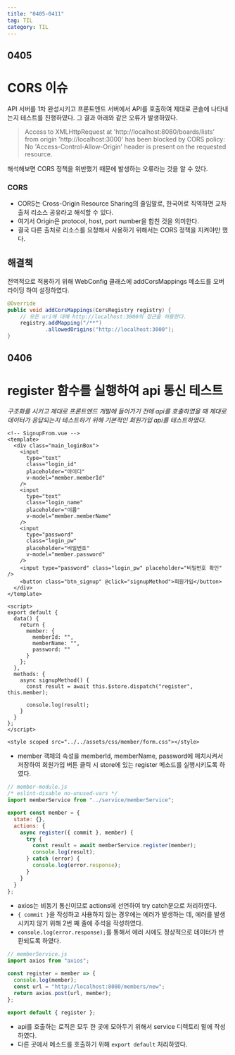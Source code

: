 ```yaml
---
title: "0405-0411"
tag: TIL
category: TIL
---
```

## 0405
# CORS 이슈

API 서버를 1차 완성시키고 프론트엔드 서버에서 API를 호출하여 제대로 콘솔에 나타내는지 테스트를 진행하였다.
그 결과 아래와 같은 오류가 발생하였다.

> Access to XMLHttpRequest at 'http://localhost:8080/boards/lists' from origin 'http://localhost:3000' has been blocked by CORS policy: No 'Access-Control-Allow-Origin' header is present on the requested resource.


해석해보면 CORS 정책을 위반했기 때문에 발생하는 오류라는 것을 알 수 있다.

### CORS
* CORS는 Cross-Origin Resource Sharing의 줄임말로, 한국어로 직역하면 교차 출처 리소스 공유라고 해석할 수 있다.  
* 여기서 Origin은 protocol, host, port number을 합친 것을 의미한다.
* 결국 다른 출처로 리소스를 요청해서 사용하기 위해서는 CORS 정책을 지켜야만 했다.

## 해결책
전역적으로 적용하기 위해 WebConfig 클래스에 addCorsMappings 메소드를 오버라이딩 하여 설정하였다.

```java
@Override
public void addCorsMappings(CorsRegistry registry) {
    // 모든 uri에 대해 http://localhost:3000의 접근을 허용한다.
    registry.addMapping("/**")
            .allowedOrigins("http://localhost:3000");
}
```

## 0406
# register 함수를 실행하여 api 통신 테스트
*구조화를 시키고 제대로 프론트엔드 개발에 들어가기 전에 api를 호출하였을 때 제대로 데이터가 응답되는지 테스트하기 위해 기본적인 회원가입 api를 테스트하였다.*

```vue
<!-- SignupFrom.vue -->
<template>
  <div class="main_loginBox">
    <input
      type="text"
      class="login_id"
      placeholder="아이디"
      v-model="member.memberId"
    />
    <input
      type="text"
      class="login_name"
      placeholder="이름"
      v-model="member.memberName"
    />
    <input
      type="password"
      class="login_pw"
      placeholder="비밀번호"
      v-model="member.password"
    />
    <input type="password" class="login_pw" placeholder="비밀번호 확인" />
    <button class="btn_signup" @click="signupMethod">회원가입</button>
  </div>
</template>

<script>
export default {
  data() {
    return {
      member: {
        memberId: "",
        memberName: "",
        password: ""
      }
    };
  },
  methods: {
    async signupMethod() {
      const result = await this.$store.dispatch("register", this.member);

      console.log(result);
    }
  }
};
</script>

<style scoped src="../../assets/css/member/form.css"></style>
```
* member 객체의 속성을 memberId, memberName, password에 매치시켜서 저장하여 회원가입 버튼 클릭 시 store에 있는 register 메소드를 실행시키도록 하였다.

```javascript
// member-module.js
/* eslint-disable no-unused-vars */
import memberService from "../service/memberService";

export const member = {
  state: {},
  actions: {
    async register({ commit }, member) {
      try {
        const result = await memberService.register(member);
        console.log(result);
      } catch (error) {
        console.log(error.response);
      }
    }
  }
};
```
* axios는 비동기 통신이므로 actions에 선언하여 try catch문으로 처리하였다.
* `{ commit }`을 작성하고 사용하지 않는 경우에는 에러가 발생하는 데, 에러를 발생시키지 않기 위해 2번 째 줄에 주석을 작성하였다.
* `console.log(error.response);`를 통해서 에러 시에도 정상적으로 데이터가 반환되도록 하였다.

```javascript
// memberService.js
import axios from "axios";

const register = member => {
  console.log(member);
  const url = "http://localhost:8080/members/new";
  return axios.post(url, member);
};

export default { register };
```
* api를 호출하는 로직은 모두 한 곳에 모아두기 위해서 service 디렉토리 밑에 작성하였다.
* 다른 곳에서 메소드를 호출하기 위해 `export default` 처리하였다.